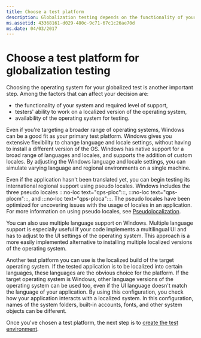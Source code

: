 ```yaml
---
title: Choose a test platform
description: Globalization testing depends on the functionality of your system, required level of support, and the testers' ability to work on a localized OS.
ms.assetid: 43368161-d029-480c-9c71-67c1c26ae70d
ms.date: 04/03/2017
---
```


# Choose a test platform for globalization testing

Choosing the operating system for your globalized test is another important step.
Among the factors that can affect your decision are:

* the functionality of your system and required level of support,
* testers' ability to work on a localized version of the operating system,
* availability of the operating system for testing.

Even if you're targeting a broader range of operating systems, Windows can be a good fit as your primary test platform.
Windows gives you extensive flexibility to change language and locale settings, without having to install a different version of the OS.
Windows has native support for a broad range of languages and locales, and supports the addition of custom locales.
By adjusting the Windows language and locale settings, you can simulate varying language and regional environments on a single machine.

Even if the application hasn't been translated yet, you can begin testing its international regional support using pseudo locales.
Windows includes the three pseudo locales :::no-loc text="qps-ploc":::, :::no-loc text="qps-plocm":::, and :::no-loc text="qps-ploca":::.
The pseudo locales have been optimized for uncovering issues with the usage of locales in an application.
For more information on using pseudo locales, see [Pseudolocalization](../methodology/pseudolocalization.md).
  
You can also use multiple language support on Windows.
Multiple language support is especially useful if your code implements a multilingual UI and has to adjust to the UI settings of the operating system.
This approach is a more easily implemented alternative to installing multiple localized versions of the operating system.

Another test platform you can use is the localized build of the target operating system.
If the tested application is to be localized into certain languages, these languages are the obvious choice for the platform.
If the target operating system is Windows, other language versions of the operating system can be used too, even if the UI language doesn't match the language of your application.
By using this configuration, you check how your application interacts with a localized system.
In this configuration, names of the system folders, built-in accounts, fonts, and other system objects can be different.

Once you've chosen a test platform, the next step is to [create the test environment](create-the-test-environment.md).
